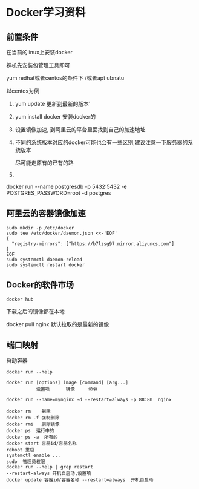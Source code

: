 # 					Docker学习资料

## 前置条件

在当前的linux上安装docker

裸机先安装包管理工具即可

yum redhat或者centos的条件下 /或者apt ubnatu



以centos为例

1. yum update   更新到最新的版本'

2. yum install docker 安装docker的

3. 设置镜像加速, 到阿里云的平台里面找到自己的加速地址

4. 不同的系统版本对应的docker可能也会有一些区别,建议注意一下服务器的系统版本

   尽可能走原有的已有的路

5. 



docker run --name postgresdb -p 5432:5432 -e POSTGRES_PASSWORD=root -d postgres







##    						阿里云的容器镜像加速



```
sudo mkdir -p /etc/docker
sudo tee /etc/docker/daemon.json <<-'EOF'
{
  "registry-mirrors": ["https://b7lzsg97.mirror.aliyuncs.com"]
}
EOF
sudo systemctl daemon-reload
sudo systemctl restart docker
```



## Docker的软件市场

```
docker hub
```

下载之后的镜像都在本地

docker pull nginx  默认拉取的是最新的镜像



## 端口映射

启动容器

```
docker run --help

docker run [options] image [command] [arg...]
           设置项      镜像     命令

docker run --name=mynginx -d --restart=always -p 88:80  nginx

docker rm    删除   
docker rm -f 强制删除
docker rmi   删除镜像
docker ps  运行中的
docker ps -a  所有的
docker start 容器id/容器名称
reboot 重启
systemctl enable ...
sudo  管理员权限
docker run --help | grep restart
--restart=always 开机自启动,设置项
docker update 容器id/容器名称 --restart=always  开机自启动

```

